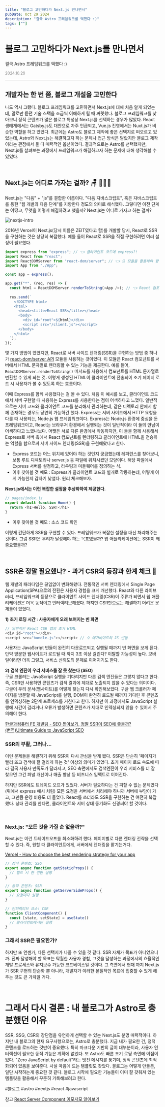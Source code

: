 ```yaml
---
title: "블로그 고민하다가 Next.js 만나면서"
pubDate: Oct 29 2024
description: "결국 Astro 프레임워크를 택했다 :)"
tags: [""]
---
```


# 블로그 고민하다가 Next.js를 만나면서
결국 Astro 프레임워크를 택했다 :)

<div style="color: gray; font-size: 0.9em;">2024.10.29</div>

---

## 개발자는 한 번 쯤, 블로그 개설을 고민한다

나도 역시 그랬다. 블로그 프레임워크를 고민하면서 Next.js에 대해 처음 알게 되었는데, 말로만 듣던 기술 스택을 조금씩 이해하게 될 때 짜릿했다. 블로그 프레임워크를 찾아보니 정적 콘텐츠가 많은 블로그 특성상 Next.js를 선택하는 경우가 많았다. React 생태계에서는 Gatsby.js도 대안으로 자주 언급되고, Vue.js 진영에서는 Nuxt.js가 비슷한 역할을 하고 있었다. 최근에는 Astro도 블로그 제작에 좋은 선택지로 떠오르고 있었는데, Astro와 Next.js는 해결하고자 하는 문제나 접근 방식은 달랐지만 블로그 제작이라는 관점에서 둘 다 매력적인 옵션이었다. 결과적으로는 Astro를 선택했지만, Next.js를 살펴보는 과정에서 프레임워크가 해결하고자 하는 문제에 대해 생각해볼 수 있었다.

<br>

## Next.js는 어디로 가자는 걸까? 🪑 🏃‍♂️‍➡️

Next.js는 "다음" + "js"를 결합한 이름이다. "다음 자바스크립트", 혹은 자바스크립트를 통한 "웹 개발의 다음 단계"를 지향한다 정도의 의미로 해석했다. 그렇다면 이전 단계는 어땠고, 무엇을 어떻게 해결하려고 했을까? Next.js는 어디로 가자고 하는 걸까?

<img src="https://i.imgur.com/zeUqOYY.png" alt="nextjs-intro" />

2016년 Vercel이 Next.js(당시 이름은 ZEIT였다고 함)를 개발할 당시, React로 SSR을 구현하는 것은 상당히 복잡했다. 예를 들어 React로 SSR을 직접 구현하려면 여러 설정이 필요했다.

```js
import express from "express"; // 👈 클라이언트 코드에 express?!
import React from "react";
import ReactDOMServer from "react-dom/server"; // 👈 요 모듈을 활용해야 함
import App from "./App";

const app = express();

app.get("*", (req, res) => {
  const html = ReactDOMServer.renderToString(<App />); // 👈 React 컴포넌트를 HTML 문자열로 변환
  
  res.send(`
    <!DOCTYPE html>
    <html>
      <head><title>React SSR</title></head>
      <body>
        <div id="root">${html}</div>
        <script src="/client.js"></script>
      </body>
    </html>
  `);
});
```

몇 가지 방법이 있었지만, React로 서버 사이드 렌더링(SSR)을 구현하는 방법 중 하나가 [react-dom/server API](https://ko.react.dev/reference/react-dom/server) 모듈을 사용하는 것이었다. 이 모듈은 React 컴포넌트를 서버에서 HTML 문자열로 렌더링할 수 있는 기능을 제공한다. 예를 들어, `ReactDOMServer.renderToString()` 메서드를 사용해서 컴포넌트를 HTML 문자열로 변환할 수 있게 되는 것. 이렇게 생성된 HTML이 클라이언트에 전송되어 초기 페이지 로드 시 사용자가 볼 수 있도록 하는 흐름이다.

이때 Express를 함께 사용했다는 걸 볼 수 있다. 처음 이 예시를 보고, 클라이언트 코드에서 서버 구현할 때 사용하는 Express를 사용한다는 점이 어색하다고 느꼈다. 일반적으로는 서버 코드와 클라이언트 코드를 분리해서 관리하는데, 같은 디렉토리 안에서 함께 존재하는 경우도 당연히 가능하긴 했다. Express는 서버 사이드에서 HTTP 요청을 다룰 때 사용되는, Node.js 웹 프레임워크이다. Express는 Node.js 환경에 중심을 둔 프레임워크이고, React는 브라우저 환경에서 실행되는 것이 일반적이라 이 둘의 만남이 어색하다고 느꼈나보다. 어쨋든 서로 다른 환경에서 작동하지만, 이 둘을 함께 사용해서 Express로 서버 측에서 React 컴포넌트를 렌더링하고 클라이언트에 HTML을 전송하는 역할을 함으로써 서버 사이드 렌더링(SSR)을 구현해왔다고 한다.

- Express 코드는 어느 위치에 있어야 하는 것인지 궁금했는데 레퍼런스를 찾아보니, 보통 루트 디렉토리나 server.js 등 파일에 위치시켰던 모양이다. 해당 파일에서 Express 서버를 설정하고, 라우팅과 미들웨어를 정의하는 식.
- 이후 찾아볼 것 메모 : Express가 클라이언트 코드와 별개로 작동하는데, 어떻게 이게 가능한지 갑자기 낯설다. 원리 체크해보자.

**Next.js에서는 이런 복잡한 설정을 추상화하여 제공한다.**

```js
// pages/index.js
export default function Home() {
  return <h1>Hello, SSR!</h1>
}
```
- 이후 찾아볼 것 메모 : 소스 코드 확인

이렇게 간단하게 SSR을 구현할 수 있다. 프레임워크가 복잡한 설정을 대신 처리해주는 것이다. 그럼 SSR은 우리가 달성해야 하는 목표였을까? 웹 어플리케이션에는 SSR이 왜 중요했을까?

<br>

## SSR은 정말 필요했나? - 과거 CSR의 등장과 한계 체크 👀 

웹 개발의 패러다임은 끊임없이 변화해왔다. 전통적인 서버 렌더링에서 Single Page Application(SPA)으로의 전환은 사용자 경험을 크게 개선했다. React와 다른 라이브러리, 프레임워크의 등장으로 클라이언트 사이드 렌더링(CSR)이 주류가 되면서 웹 애플리케이션은 더욱 동적이고 인터랙티브해졌다. 하지만 CSR만으로는 해결하기 어려운 문제들이 있었다.

**1) 초기 로딩 시간 : 사용자에게 오래 보여지는 빈 화면**

```js
// 일반적인 React CSR 앱의 초기 HTML
<div id="root"></div>
<script src="bundle.js"></script> // 수 메가바이트의 JS 번들
```

사용자는 JavaScript 번들이 완전히 다운로드되고 실행될 때까지 빈 화면을 보게 된다. 만약 방문한 웹사이트가 로드될 때 까지 3초 이상 걸린다? 이탈할 가능성이 높다. 모바일이라면 더욱 그렇고, 서비스 신뢰도의 문제로 이어지기도 한다.

**2) 검색 엔진이 우리 서비스를 잘 못 찾는다 (SEO)**<br/>
구글 크롤러는 JavaScript 실행을 기다리지만 다른 검색 엔진들은 그렇지 않다고 한다. 즉, CSR만 사용하면 콘텐츠가 검색 결과에 제대로 노출되지 않을 수 있다는 의미이다. 구글이 우리 문서(웹사이트)를 어떻게 찾는지 다시 확인해보았다. 구글 웹 크롤러가 페이지를 방문할 때 JavaScript를 실행, DOM이 완전히 로드될 때까지 기다린 후 콘텐츠를 인덱싱하는 2단계 프로세스를 거친다고 한다. 하지만 이 과정에서도 JavaScript 실행에 시간이 걸리거나 오류가 발생하면 콘텐츠가 제대로 인덱싱되지 않을 수 있어서 주의해야 한다.

[한글과컴퓨터 FE 개발팀 - SEO 톺아보기, 정말 SSR이 SEO에 좋을까?](https://tech.hancom.com/2024-07-26-ssr-seo/)<br/>[(번역)Ultimate Guide to JavaScript SEO](https://helloinyong.tistory.com/308)

### SSR의 부활, 그러나...

이런 문제들을 해결하기 위해 SSR이 다시 관심을 받게 됐다. SSR은 단순히 '페이지가 빨리 뜨고 검색에 잘 걸리게 하는 것' 이상의 의미가 있었다. 초기 페이지 로드 속도에 따라 결국 사용자 만족도가 달라지고, SEO 측면에서도 검색엔진이 우리 서비스를 더 잘 찾으면 그건 퍼널 개선이나 매출 향상 등 비즈니스 임팩트로 이어진다.

하지만 SSR에도 트레이드 오프가 있었다. 서버가 필요하다는 건 피할 수 없는 문제였다 (위에서 express 예시 처럼) 모든 요청을 서버에서 처리해야 하니까 서버에 부담이 가고, 그만큼 운영 비용도 더 들었다. React를 쓰더라도 SSR을 구현하는 건 여전히 복잡했다. 상태 관리를 한다면, 클라이언트와 서버 상태 동기화도 신경써야 할 것이다.

<br/>

### Next.js: "모든 것을 가질 순 없을까?"

Next.js는 이런 트레이드오프를 최소화하려 했다. 페이지별로 다른 렌더링 전략을 선택할 수 있다. 즉, 원할 때 클라이언트에게, 서버에세 렌더링을 맡기는거다.

[Vercel - How to choose the best rendering strategy for your app](https://vercel.com/blog/how-to-choose-the-best-rendering-strategy-for-your-app)

```js
// 정적 콘텐츠: SSG
export async function getStaticProps() {
  // 빌드 시 한 번만 실행
}

// 동적 콘텐츠: SSR
export async function getServerSideProps() {
  // 요청마다 실행
}

// 인터랙티브 요소: CSR
function ClientComponent() {
  const [state, setState] = useState()
  // 클라이언트에서만 실행
}
```

### 그래서 SSR은 필요한가?

하지만 또 언젠가, 다른 선택지가 나올 수 있을 것 같다. SSR 자체가 목표가 아니었으니까. 진짜 달성해야 할 목표는 탁월한 사용자 경험, 그것을 달성하는 과정에서의 효율적인 개발 프로세스와 유지보수 가능한 코드베이스일 것이다. 그 측면에서 현재 까지 Next.js가 SSR 구현의 단순화 뿐 아니라, 개발자가 이러한 본질적인 목표에 집중할 수 있게 해주는 것도 큰 가치일 거다.

<br/>

# 그래서 다시 결론 : 내 블로그가 Astro로 충분했던 이유

SSR, SSG, CSR의 장단점을 유연하게 선택할 수 있는 Next.js도 분명 매력적이다. 하지만 내 블로그의 현재 요구사항으로는, Astro로 충분했다. 지금 내가 필요한 건, 정적 콘텐츠를 로드하는 것만이 중요했다. 특히 마크다운 기반의 글이 대부분이라, 사용자 인터랙션이 필요한 동적 기능은 계획에 없었다. 또 Astro도 빠른 초기 로딩 측면에 이점이 있다. "Zero JavaScript by default"라는 멋진 메시지를 풍기며, 정적 콘텐츠에 최적화되어 있음을 보여준다. 사실 마음에 드는 템플릿도 찾았다. 블로그는 어떻게 만들든, 일단 시작하는게 중요한 것 같다. 블로그 시작에 필요한 기능들이 이미 잘 갖춰져 있는 템플릿을 활용해서 꾸준히 기록해보려고 한다.

#블로그 #astro #nextjs #react #javascript

참고
[React Server Component 이모저모 알아보기](https://pyjun01.github.io/v/rsc/)
